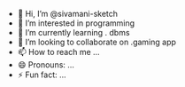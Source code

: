 - 👋 Hi, I’m @sivamani-sketch
- 👀 I’m interested in programming
- 🌱 I’m currently learning . dbms 
- 💞️ I’m looking to collaborate on .gaming app
- 📫 How to reach me ...
- 😄 Pronouns: ...
- ⚡ Fun fact: ...

<!---
sivamani-sketch/sivamani-sketch is a ✨ special ✨ repository because its `README.md` (this file) appears on your GitHub profile.
You can click the Preview link to take a look at your changes.
--->
